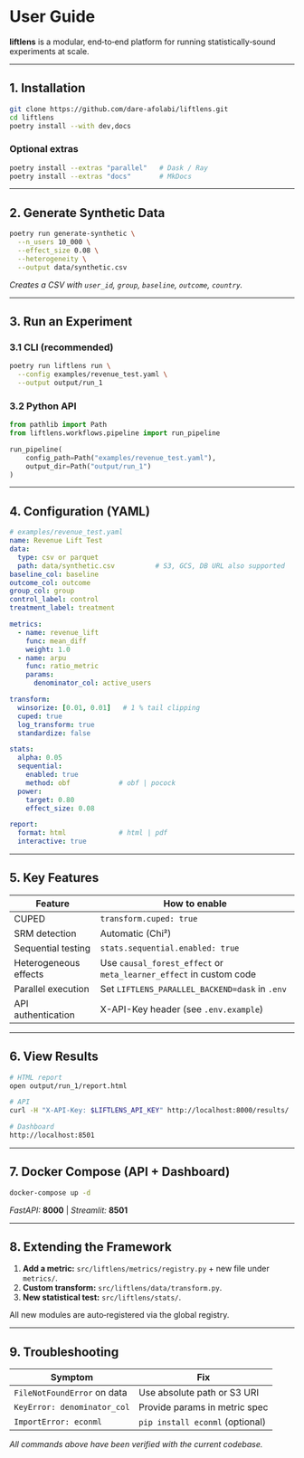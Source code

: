 
# User Guide

**liftlens** is a modular, end‑to‑end platform for running statistically‑sound experiments at scale.

---

## 1. Installation

```bash
git clone https://github.com/dare-afolabi/liftlens.git
cd liftlens
poetry install --with dev,docs
```

### Optional extras

```bash
poetry install --extras "parallel"   # Dask / Ray
poetry install --extras "docs"       # MkDocs
```

---

## 2. Generate Synthetic Data

```bash
poetry run generate-synthetic \
  --n_users 10_000 \
  --effect_size 0.08 \
  --heterogeneity \
  --output data/synthetic.csv
```

*Creates a CSV with `user_id`, `group`, `baseline`, `outcome`, `country`.*

---

## 3. Run an Experiment

### 3.1 CLI (recommended)

```bash
poetry run liftlens run \
  --config examples/revenue_test.yaml \
  --output output/run_1
```

### 3.2 Python API

```python
from pathlib import Path
from liftlens.workflows.pipeline import run_pipeline

run_pipeline(
    config_path=Path("examples/revenue_test.yaml"),
    output_dir=Path("output/run_1")
)
```

---

## 4. Configuration (YAML)

```yaml
# examples/revenue_test.yaml
name: Revenue Lift Test
data:
  type: csv or parquet
  path: data/synthetic.csv          # S3, GCS, DB URL also supported
baseline_col: baseline
outcome_col: outcome
group_col: group
control_label: control
treatment_label: treatment

metrics:
  - name: revenue_lift
    func: mean_diff
    weight: 1.0
  - name: arpu
    func: ratio_metric
    params:
      denominator_col: active_users

transform:
  winsorize: [0.01, 0.01]   # 1 % tail clipping
  cuped: true
  log_transform: true
  standardize: false

stats:
  alpha: 0.05
  sequential:
    enabled: true
    method: obf            # obf | pocock
  power:
    target: 0.80
    effect_size: 0.08

report:
  format: html             # html | pdf
  interactive: true
```

---

## 5. Key Features

| Feature | How to enable |
|---------|---------------|
| CUPED | `transform.cuped: true` |
| SRM detection | Automatic (Chi²) |
| Sequential testing | `stats.sequential.enabled: true` |
| Heterogeneous effects | Use `causal_forest_effect` or `meta_learner_effect` in custom code |
| Parallel execution | Set `LIFTLENS_PARALLEL_BACKEND=dask` in `.env` |
| API authentication | X-API-Key header (see `.env.example`) |

--- 

## 6. View Results

```bash
# HTML report
open output/run_1/report.html

# API
curl -H "X-API-Key: $LIFTLENS_API_KEY" http://localhost:8000/results/

# Dashboard
http://localhost:8501
```

---

## 7. Docker Compose (API + Dashboard)

```bash
docker-compose up -d
```

*FastAPI:* **8000** | *Streamlit:* **8501**

---

## 8. Extending the Framework

1. **Add a metric:** `src/liftlens/metrics/registry.py` + new file under `metrics/`.
2. **Custom transform:** `src/liftlens/data/transform.py`.
3. **New statistical test:** `src/liftlens/stats/`.

All new modules are auto‑registered via the global registry.

---

## 9. Troubleshooting

| Symptom | Fix |
|---------|-----|
| `FileNotFoundError` on data | Use absolute path or S3 URI |
| `KeyError: denominator_col` | Provide params in metric spec |
| `ImportError: econml` | `pip install econml` (optional) |

*All commands above have been verified with the current codebase.*


